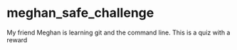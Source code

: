 # meghan_safe_challenge
My friend Meghan is learning git and the command line. This is a quiz with a reward
